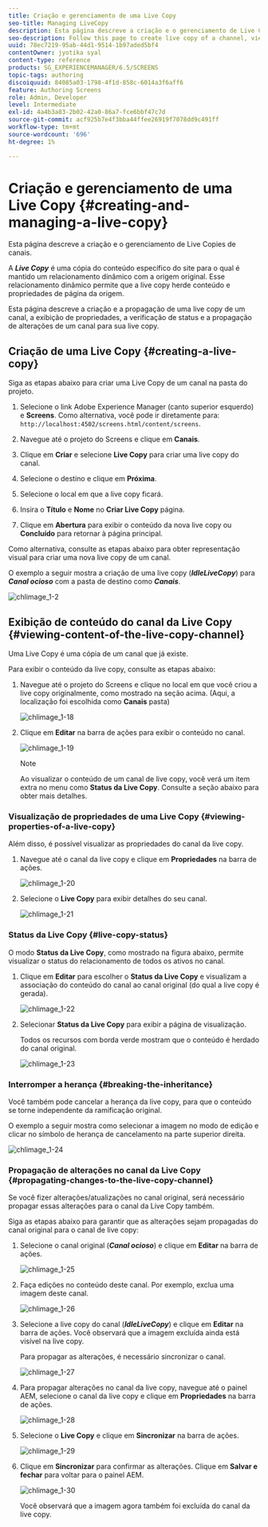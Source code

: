 ```yaml
---
title: Criação e gerenciamento de uma Live Copy
seo-title: Managing LiveCopy
description: Esta página descreve a criação e o gerenciamento de Live Copies de canais.
seo-description: Follow this page to create live copy of a channel, view properties, check status, and propagate changes from a channel to its live copy.
uuid: 78ec7219-95ab-44d1-9514-1b97aded5bf4
contentOwner: jyotika syal
content-type: reference
products: SG_EXPERIENCEMANAGER/6.5/SCREENS
topic-tags: authoring
discoiquuid: 84085a03-1798-4f1d-858c-6014a3f6aff6
feature: Authoring Screens
role: Admin, Developer
level: Intermediate
exl-id: 4a4b3a83-2b02-42a0-86a7-fce6bbf47c7d
source-git-commit: acf925b7e4f3bba44ffee26919f7078dd9c491ff
workflow-type: tm+mt
source-wordcount: '696'
ht-degree: 1%

---
```


# Criação e gerenciamento de uma Live Copy {#creating-and-managing-a-live-copy}

Esta página descreve a criação e o gerenciamento de Live Copies de canais.

A ***Live Copy*** é uma cópia do conteúdo específico do site para o qual é mantido um relacionamento dinâmico com a origem original. Esse relacionamento dinâmico permite que a live copy herde conteúdo e propriedades de página da origem.

Esta página descreve a criação e a propagação de uma live copy de um canal, a exibição de propriedades, a verificação de status e a propagação de alterações de um canal para sua live copy.


## Criação de uma Live Copy {#creating-a-live-copy}

Siga as etapas abaixo para criar uma Live Copy de um canal na pasta do projeto.

1. Selecione o link Adobe Experience Manager (canto superior esquerdo) e **Screens**. Como alternativa, você pode ir diretamente para: `http://localhost:4502/screens.html/content/screens`.

1. Navegue até o projeto do Screens e clique em **Canais**.
1. Clique em **Criar** e selecione **Live Copy** para criar uma live copy do canal.

1. Selecione o destino e clique em **Próxima**.
1. Selecione o local em que a live copy ficará.
1. Insira o **Título** e **Nome** no **Criar Live Copy** página.

1. Clique em **Abertura** para exibir o conteúdo da nova live copy ou **Concluído** para retornar à página principal.

Como alternativa, consulte as etapas abaixo para obter representação visual para criar uma nova live copy de um canal.

O exemplo a seguir mostra a criação de uma live copy (***IdleLiveCopy***) para ***Canal ocioso*** com a pasta de destino como ***Canais***.

![chlimage_1-2](assets/chlimage_1-2.gif)

## Exibição de conteúdo do canal da Live Copy {#viewing-content-of-the-live-copy-channel}

Uma Live Copy é uma cópia de um canal que já existe.

Para exibir o conteúdo da live copy, consulte as etapas abaixo:

1. Navegue até o projeto do Screens e clique no local em que você criou a live copy originalmente, como mostrado na seção acima. (Aqui, a localização foi escolhida como **Canais** pasta)

   ![chlimage_1-18](assets/chlimage_1-18.png)

1. Clique em **Editar** na barra de ações para exibir o conteúdo no canal.

   ![chlimage_1-19](assets/chlimage_1-19.png)

   >[!NOTE]
   >
   >Ao visualizar o conteúdo de um canal de live copy, você verá um item extra no menu como **Status da Live Copy**. Consulte a seção abaixo para obter mais detalhes.

### Visualização de propriedades de uma Live Copy {#viewing-properties-of-a-live-copy}

Além disso, é possível visualizar as propriedades do canal da live copy.

1. Navegue até o canal da live copy e clique em **Propriedades** na barra de ações.

   ![chlimage_1-20](assets/chlimage_1-20.png)

1. Selecione o **Live Copy** para exibir detalhes do seu canal.

   ![chlimage_1-21](assets/chlimage_1-21.png)

### Status da Live Copy   {#live-copy-status}

O modo **Status da Live Copy**, como mostrado na figura abaixo, permite visualizar o status do relacionamento de todos os ativos no canal.

1. Clique em **Editar** para escolher o **Status da Live Copy** e visualizam a associação do conteúdo do canal ao canal original (do qual a live copy é gerada).

   ![chlimage_1-22](assets/chlimage_1-22.png)

1. Selecionar **Status da Live Copy** para exibir a página de visualização.

   Todos os recursos com borda verde mostram que o conteúdo é herdado do canal original.

   ![chlimage_1-23](assets/chlimage_1-23.png)

### Interromper a herança {#breaking-the-inheritance}

Você também pode cancelar a herança da live copy, para que o conteúdo se torne independente da ramificação original.

O exemplo a seguir mostra como selecionar a imagem no modo de edição e clicar no símbolo de herança de cancelamento na parte superior direita.

![chlimage_1-24](assets/chlimage_1-24.png)

### Propagação de alterações no canal da Live Copy {#propagating-changes-to-the-live-copy-channel}

Se você fizer alterações/atualizações no canal original, será necessário propagar essas alterações para o canal da Live Copy também.

Siga as etapas abaixo para garantir que as alterações sejam propagadas do canal original para o canal de live copy:

1. Selecione o canal original (***Canal ocioso***) e clique em **Editar** na barra de ações.

   ![chlimage_1-25](assets/chlimage_1-25.png)

1. Faça edições no conteúdo deste canal. Por exemplo, exclua uma imagem deste canal.

   ![chlimage_1-26](assets/chlimage_1-26.png)

1. Selecione a live copy do canal (***IdleLiveCopy***) e clique em **Editar** na barra de ações. Você observará que a imagem excluída ainda está visível na live copy.

   Para propagar as alterações, é necessário sincronizar o canal.

   ![chlimage_1-27](assets/chlimage_1-27.png)

1. Para propagar alterações no canal da live copy, navegue até o painel AEM, selecione o canal da live copy e clique em **Propriedades** na barra de ações.

   ![chlimage_1-28](assets/chlimage_1-28.png)

1. Selecione o **Live Copy** e clique em **Sincronizar** na barra de ações.

   ![chlimage_1-29](assets/chlimage_1-29.png)

1. Clique em **Sincronizar** para confirmar as alterações. Clique em **Salvar e fechar** para voltar para o painel AEM.

   ![chlimage_1-30](assets/chlimage_1-30.png)

   Você observará que a imagem agora também foi excluída do canal da live copy.
